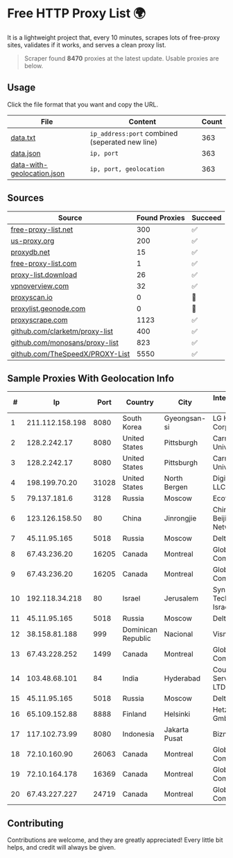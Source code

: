 
# Free HTTP Proxy List 🌍

It is a lightweight project that, every 10 minutes, scrapes lots of free-proxy sites, validates if it works, and serves a clean proxy list.


> Scraper found **8470** proxies at the latest update. Usable proxies are below.

## Usage

Click the file format that you want and copy the URL.


|File|Content|Count|
|----|-------|-----|
|[data.txt](https://raw.githubusercontent.com/themiralay/Proxy-List-World/master/data.txt)|`ip_address:port` combined (seperated new line)|363|
|[data.json](https://raw.githubusercontent.com/themiralay/Proxy-List-World/master/data.json)|`ip, port`|363|
|[data-with-geolocation.json](https://raw.githubusercontent.com/themiralay/Proxy-List-World/master/data-with-geolocation.json)|`ip, port, geolocation`|363|

## Sources

|Source|Found Proxies|Succeed|
|------|-------------|-------|
|[free-proxy-list.net](https://free-proxy-list.net)|300|✅|
|[us-proxy.org](https://www.us-proxy.org)|200|✅|
|[proxydb.net](http://proxydb.net)|15|✅|
|[free-proxy-list.com](https://free-proxy-list.com/?page=&port=&type%5B%5D=http&type%5B%5D=https&up_time=0&search=Search)|1|✅|
|[proxy-list.download](https://www.proxy-list.download/HTTP)|26|✅|
|[vpnoverview.com](https://vpnoverview.com/privacy/anonymous-browsing/free-proxy-servers)|32|✅|
|[proxyscan.io](https://www.proxyscan.io)|0|🚫|
|[proxylist.geonode.com](https://proxylist.geonode.com/api/proxy-list?limit=300&page=1&sort_by=lastChecked&sort_type=desc&protocols=http,https)|0|🚫|
|[proxyscrape.com](https://api.proxyscrape.com/v2/?request=displayproxies&protocol=http&timeout=10000&country=all&ssl=all&anonymity=all)|1123|✅|
|[github.com/clarketm/proxy-list](https://raw.githubusercontent.com/clarketm/proxy-list/master/proxy-list-raw.txt)|400|✅|
|[github.com/monosans/proxy-list](https://raw.githubusercontent.com/monosans/proxy-list/main/proxies/http.txt)|823|✅|
|[github.com/TheSpeedX/PROXY-List](https://raw.githubusercontent.com/TheSpeedX/PROXY-List/master/http.txt)|5550|✅|


## Sample Proxies With Geolocation Info

|#|Ip|Port|Country|City|Internet Service Provider|
|-|--|----|-------|----|-------------------------|
|1|211.112.158.198|8080|South Korea|Gyeongsan-si|LG HelloVision Corp.|
|2|128.2.242.17|8080|United States|Pittsburgh|Carnegie Mellon University|
|3|128.2.242.17|8080|United States|Pittsburgh|Carnegie Mellon University|
|4|198.199.70.20|31028|United States|North Bergen|DigitalOcean, LLC|
|5|79.137.181.6|3128|Russia|Moscow|Ecotel, Ltd.|
|6|123.126.158.50|80|China|Jinrongjie|China Unicom Beijing Province Network|
|7|45.11.95.165|5018|Russia|Moscow|Delta Ltd|
|8|67.43.236.20|16205|Canada|Montreal|GloboTech Communications|
|9|67.43.236.20|16205|Canada|Montreal|GloboTech Communications|
|10|192.118.34.218|80|Israel|Jerusalem|Synamedia Technologies Israel Ltd|
|11|45.11.95.165|5018|Russia|Moscow|Delta Ltd|
|12|38.158.81.188|999|Dominican Republic|Nacional|Visnetwork SRL|
|13|67.43.228.252|1499|Canada|Montreal|GloboTech Communications|
|14|103.48.68.101|84|India|Hyderabad|Country Online Services PVT LTD|
|15|45.11.95.165|5018|Russia|Moscow|Delta Ltd|
|16|65.109.152.88|8888|Finland|Helsinki|Hetzner Online GmbH|
|17|117.102.73.99|8080|Indonesia|Jakarta Pusat|Biznet Networks|
|18|72.10.160.90|26063|Canada|Montreal|GloboTech Communications|
|19|72.10.164.178|16369|Canada|Montreal|GloboTech Communications|
|20|67.43.227.227|24719|Canada|Montreal|GloboTech Communications|



## Contributing

Contributions are welcome, and they are greatly appreciated! Every
little bit helps, and credit will always be given.

